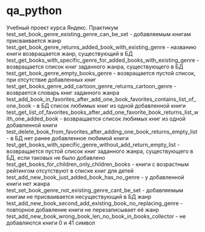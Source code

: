 # qa_python
Учебный проект курса Яндекс. Практикум  
test_set_book_genre_existing_genre_can_be_set - добавляемым книгам присваивается жанр  
test_get_book_genre_returns_added_book_with_existing_genre - названию книги возвращается жанр, существующий в БД  
test_get_books_with_specific_genre_for_added_books_with_existing_genre - возвращается список книг заданного жанра, существующего в БД  
test_get_book_genre_empty_books_genre - возвращается пустой список, при отсутствие добавленных книг  
test_get_books_genre_add_cartoon_genre_returns_cartoon_genre - возврается словарь книг заданного жанра  
test_add_book_in_favorites_after_add_one_book_favorites_contains_list_of_one_book - в БД список любимых книг из одной добавленной книги  
test_get_list_of_favorites_books_after_add_one_favorite_book_returns_list_with_one_added_book - возвращается список любимых книг из одной добавленной книги  
test_delete_book_from_favorites_after_adding_one_book_returns_empty_list - в БД нет ранее добавленное любимой книги  
test_get_books_with_specific_genre_without_add_return_empty_list - возвращается пустой список книг заданного жанра, существующего в БД, если таковых не было добавлено  
test_get_books_for_children_only_children_books - книги с возрастным рейтингом отсутствуют в списке книг для детей  
test_add_new_book_just_added_book_has_no_genre - у добавленной книги нет жанра  
test_set_book_genre_not_existing_genre_cant_be_set - добавляемым книгам не присваивается несуществующий в БД жанр  
test_add_new_book_second_add_existing_book_no_replacing_genre - повторное добавление книги не перезаписывает её жанр  
test_add_new_book_wrong_book_len_no_book_in_books_collector - не добавляются книги 0 и 41 символ
